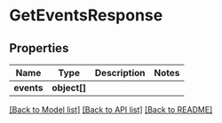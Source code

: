 # GetEventsResponse

## Properties
Name | Type | Description | Notes
------------ | ------------- | ------------- | -------------
**events** | **object[]** |  | 

[[Back to Model list]](../../README.md#documentation-for-models) [[Back to API list]](../../README.md#documentation-for-api-endpoints) [[Back to README]](../../README.md)

